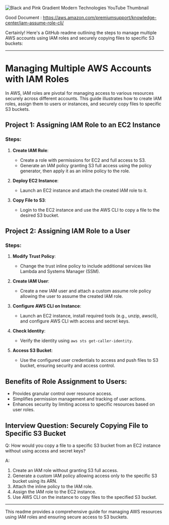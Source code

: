 

![Black and Pink Gradient Modern Technologies YouTube Thumbnail](https://github.com/saikiranpi/mastering-aws/assets/109568252/743be0d5-d5c0-4f48-9aad-aa95180c5092)





Good Document : https://aws.amazon.com/premiumsupport/knowledge-center/iam-assume-role-cli/


Certainly! Here's a GitHub readme outlining the steps to manage multiple AWS accounts using IAM roles and securely copying files to specific S3 buckets:

---

# Managing Multiple AWS Accounts with IAM Roles

In AWS, IAM roles are pivotal for managing access to various resources securely across different accounts. This guide illustrates how to create IAM roles, assign them to users or instances, and securely copy files to specific S3 buckets.

## Project 1: Assigning IAM Role to an EC2 Instance

### Steps:

1. **Create IAM Role**: 
   - Create a role with permissions for EC2 and full access to S3.
   - Generate an IAM policy granting S3 full access using the policy generator, then apply it as an inline policy to the role.

2. **Deploy EC2 Instance**: 
   - Launch an EC2 instance and attach the created IAM role to it.

3. **Copy File to S3**: 
   - Login to the EC2 instance and use the AWS CLI to copy a file to the desired S3 bucket.

## Project 2: Assigning IAM Role to a User

### Steps:

1. **Modify Trust Policy**:
   - Change the trust inline policy to include additional services like Lambda and Systems Manager (SSM).

2. **Create IAM User**:
   - Create a new IAM user and attach a custom assume role policy allowing the user to assume the created IAM role.

3. **Configure AWS CLI on Instance**:
   - Launch an EC2 instance, install required tools (e.g., unzip, awscli), and configure AWS CLI with access and secret keys.

4. **Check Identity**:
   - Verify the identity using `aws sts get-caller-identity`.

5. **Access S3 Bucket**: 
   - Use the configured user credentials to access and push files to S3 bucket, ensuring security and access control.

## Benefits of Role Assignment to Users:

- Provides granular control over resource access.
- Simplifies permission management and tracking of user actions.
- Enhances security by limiting access to specific resources based on user roles.

## Interview Question: Securely Copying File to Specific S3 Bucket

Q: How would you copy a file to a specific S3 bucket from an EC2 instance without using access and secret keys?

A: 
1. Create an IAM role without granting S3 full access.
2. Generate a custom IAM policy allowing access only to the specific S3 bucket using its ARN.
3. Attach the inline policy to the IAM role.
4. Assign the IAM role to the EC2 instance.
5. Use AWS CLI on the instance to copy files to the specified S3 bucket.

---

This readme provides a comprehensive guide for managing AWS resources using IAM roles and ensuring secure access to S3 buckets.
